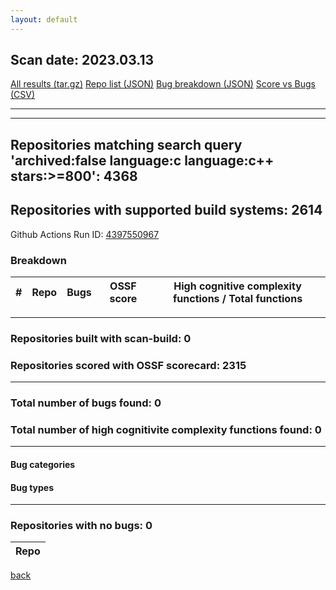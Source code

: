 ```yaml
---
layout: default
---
```


## Scan date: 2023.03.13
[All results (tar.gz)](./all-results.tar.gz) [Repo list (JSON)](./filtered-repos.json) [Bug breakdown (JSON)](./bug_breakdown.json) [Score vs Bugs (CSV)](./score_vs_bugs.csv)

***

---
## Repositories matching search query 'archived:false language:c language:c++ stars:>=800': 4368
## Repositories with supported build systems: 2614
Github Actions Run ID: [4397550967](https://github.com/intel/srs/actions/runs/4397550967)

### Breakdown
| #    | Repo        | Bugs       | OSSF score | High cognitive complexity functions / Total functions   |
| ---- | ----------- | ---------- | ---------- | ------------------------------------------------------- |

***

### Repositories built with scan-build: 0
### Repositories scored with OSSF scorecard: 2315

***

### Total number of bugs found: 0
### Total number of high cognitivite complexity functions found: 0

***

#### Bug categories
#### Bug types

***

### Repositories with no bugs: 0

| Repo |
| ---- |
[back](../..)
